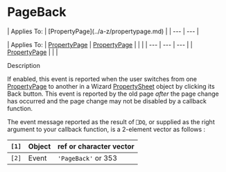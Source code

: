 




<h1 class="heading"><span class="name">PageBack</span></h1>
| Applies To: | [PropertyPage](../a-z/propertypage.md) |
| --- | ---  |

| Applies To: | [PropertyPage](../a-z/propertypage.md) | [PropertyPage](../a-z/propertypage.md) |  |  |
| --- | --- | ---  |
| [PropertyPage](../a-z/propertypage.md) |  |  |


Description


If enabled, this event is reported when the user switches from one [PropertyPage](../a-z/propertypage.md) to another in a Wizard [PropertySheet](../a-z/propertysheet.md) object by clicking its Back button. This event is reported by the old page *after* the page change has occurred and the page change may not be disabled by a callback function.


The event message reported as the result of `⎕DQ`, or supplied as the right argument to your callback function, is a 2-element vector as follows :

| `[1]` | Object | ref or character vector |
| --- | --- | ---  |
| `[2]` | Event | `'PageBack'` or 353 |



